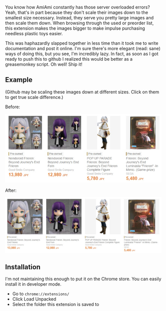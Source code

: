 You know how AmiAmi constantly has those server overloaded errors? Yeah, that's in part because they don't scale their images down to the smallest size necessary. Instead, they serve you pretty large images and then scale them down. When browsing through the used or preorder list, this extension makes the images bigger to make impulse purchasing needless plastic toys easier.

This was haphazardly slapped together in less time than it took me to write documentation and post it online. I'm sure there's more elegant (read: sane) ways of doing this, but you see, I'm incredibly lazy. In fact, as soon as I got ready to push this to github I realized this would be better as a greasemonkey script. Oh well! Ship it!

## Example
(Github may be scaling these images down at different sizes. Click on them to get true scale difference.)

Before:

![Before](https://github.com/software-2/AmiAmiEmbiggener/blob/master/examples/before.jpg?raw=true)

After:

![After](https://github.com/software-2/AmiAmiEmbiggener/blob/master/examples/after.jpg?raw=true)

## Installation

I'm not maintaining this enough to put it on the Chrome store. You can easily install it in developer mode.
- Go to `chrome://extensions/`
- Click Load Unpacked
- Select the folder this extension is saved to